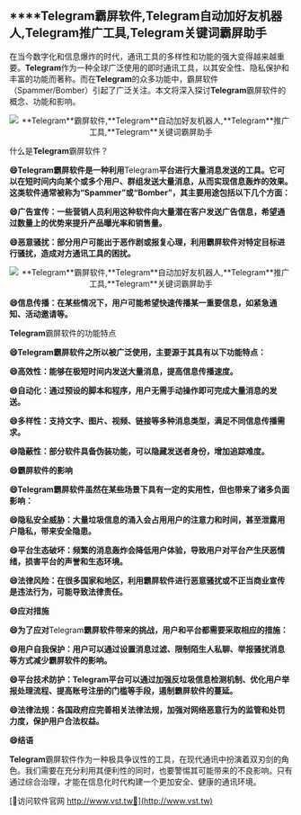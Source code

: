 ## ****Telegram**霸屏软件,**Telegram**自动加好友机器人,**Telegram**推广工具,**Telegram**关键词霸屏助手**

在当今数字化和信息爆炸的时代，通讯工具的多样性和功能的强大变得越来越重要。**Telegram**作为一种全球广泛使用的即时通讯工具，以其安全性、隐私保护和丰富的功能而著称。而在**Telegram**的众多功能中，霸屏软件（Spammer/Bomber）引起了广泛关注。本文将深入探讨**Telegram**霸屏软件的概念、功能和影响。

 <center><img src="https://vst.tw/MP4/tuiguang/png/6.png" alt="**Telegram**霸屏软件,**Telegram**自动加好友机器人,**Telegram**推广工具,**Telegram**关键词霸屏助手"></center>

什么是**Telegram**霸屏软件？

**😄**Telegram**霸屏软件是一种利用**Telegram**平台进行大量消息发送的工具。它可以在短时间内向某个或多个用户、群组发送大量消息，从而实现信息轰炸的效果。这类软件通常被称为“Spammer”或“Bomber”，其主要用途包括以下几个方面：**

**😄广告宣传：一些营销人员利用这种软件向大量潜在客户发送广告信息，希望通过数量上的优势来提升产品曝光率和销售量。**

**😄恶意骚扰：部分用户可能出于恶作剧或报复心理，利用霸屏软件对特定目标进行骚扰，造成对方通讯工具的困扰。**

 <center><img src="https://vst.tw/MP4/tuiguang/png/4.png" alt="**Telegram**霸屏软件,**Telegram**自动加好友机器人,**Telegram**推广工具,**Telegram**关键词霸屏助手"></center>

**😄信息传播：在某些情况下，用户可能希望快速传播某一重要信息，如紧急通知、活动邀请等。**

**Telegram**霸屏软件的功能特点

**😄**Telegram**霸屏软件之所以被广泛使用，主要源于其具有以下功能特点：**

**😄高效性：能够在极短时间内发送大量消息，提高信息传播速度。**

**😄自动化：通过预设的脚本和程序，用户无需手动操作即可完成大量消息的发送。**

**😄多样性：支持文字、图片、视频、链接等多种消息类型，满足不同信息传播需求。**

**😄隐蔽性：部分软件具备伪装功能，可以隐藏发送者身份，增加追踪难度。**

**😄霸屏软件的影响**

**😄**Telegram**霸屏软件虽然在某些场景下具有一定的实用性，但也带来了诸多负面影响：**

**😄隐私安全威胁：大量垃圾信息的涌入会占用用户的注意力和时间，甚至泄露用户隐私，带来安全隐患。**

**😄平台生态破坏：频繁的消息轰炸会降低用户体验，导致用户对平台产生厌恶情绪，损害平台的声誉和生态环境。**

**😄法律风险：在很多国家和地区，利用霸屏软件进行恶意骚扰或不正当商业宣传是违法行为，可能导致法律责任。**

**😄应对措施**

**😄为了应对**Telegram**霸屏软件带来的挑战，用户和平台都需要采取相应的措施：**

**😄用户自我保护：用户可以通过设置消息过滤、限制陌生人私聊、举报骚扰消息等方式减少霸屏软件的影响。**

**😄平台技术防护：**Telegram**平台可以通过加强反垃圾信息检测机制、优化用户举报处理流程、提高账号注册的门槛等手段，遏制霸屏软件的蔓延。**

**😄法律法规：各国政府应完善相关法律法规，加强对网络恶意行为的监管和处罚力度，保护用户合法权益。**

**😄结语**

**Telegram**霸屏软件作为一种极具争议性的工具，在现代通讯中扮演着双刃剑的角色。我们需要在充分利用其便利性的同时，也要警惕其可能带来的不良影响。只有通过综合治理，才能在信息化时代构建一个更加安全、健康的通讯环境。


[👻访问软件官网 http://www.vst.tw👻](http://www.vst.tw)
